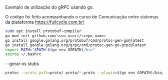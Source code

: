 Exemplo de utilização do gRPC usando go.

O código foi feito acompanhando o curso de Comunicação entre sistemas da plataforma https://fullcycle.com.br/

```sh
sudo apt install protobuf-compiler 
go mod init github.com/<seu_user>/<repo_name>
go install google.golang.org/protobuf/cmd/protoc-gen-go@latest
go install google.golang.org/grpc/cmd/protoc-gen-go-grpc@latest
export PATH="$PATH:$(go env GOPATH)/bin"
source ~/.bashrc
```

--gerar os stubs
```sh
protoc --proto_path=proto/ proto/*.proto --plugin=$(go env GOPATH)/bin/protoc-gen-go-grpc --go-grpc_out=. --go_out=.
```
